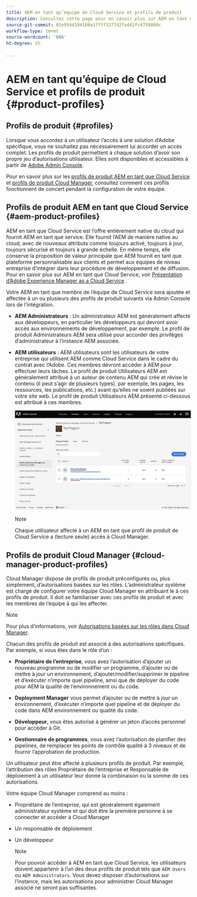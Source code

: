 ```yaml
---
title: AEM en tant qu’équipe de Cloud Service et profils de produit
description: Consultez cette page pour en savoir plus sur AEM en tant qu’équipe de Cloud Service et les profils de produit.
source-git-commit: 02e954d294100a17fff327742fa442fc4759860c
workflow-type: tm+mt
source-wordcount: '666'
ht-degree: 1%

---
```



# AEM en tant qu’équipe de Cloud Service et profils de produit {#product-profiles}

## Profils de produit {#profiles}

Lorsque vous accordez à un utilisateur l’accès à une solution d’Adobe spécifique, vous ne souhaitez pas nécessairement lui accorder un accès complet. Les profils de produit permettent à chaque solution d’avoir son propre jeu d’autorisations utilisateur. Elles sont disponibles et accessibles à partir de [Adobe Admin Console](/help/onboarding/learn-concepts/admin-console.md).

Pour en savoir plus sur les [profils de produit AEM en tant que Cloud Service](#aem-product-profiles) et [profils de produit Cloud Manager](#cloud-manager-product-profiles), consultez comment ces profils fonctionnent de concert pendant la configuration de votre équipe.

## Profils de produit AEM en tant que Cloud Service {#aem-product-profiles}

AEM en tant que Cloud Service est l’offre entièrement native du cloud qui fournit AEM en tant que service. Elle fournit l’AEM de manière native au cloud, avec de nouveaux attributs comme toujours activé, toujours à jour, toujours sécurisé et toujours à grande échelle. En même temps, elle conserve la proposition de valeur principale que AEM fournit en tant que plateforme personnalisable aux clients et permet aux équipes de niveau entreprise d’intégrer dans leur procédure de développement et de diffusion. Pour en savoir plus sur AEM en tant que Cloud Service, voir [Présentation d’Adobe Experience Manager as a Cloud Service](https://experienceleague.adobe.com/docs/experience-manager-cloud-service/overview/introduction.html?lang=fr) .

Votre AEM en tant que membre de l’équipe de Cloud Service sera ajoutée et affectée à un ou plusieurs des profils de produit suivants via Admin Console lors de l’intégration.

* **AEM Administrateurs** : Un administrateur AEM est généralement affecté aux développeurs, en particulier les développeurs qui devront avoir accès aux environnements de développement, par exemple. Le profil de produit Administrateurs AEM sera utilisé pour accorder des privilèges d’administrateur à l’instance AEM associée.

* **AEM utilisateurs** : AEM utilisateurs sont les utilisateurs de votre entreprise qui utilisent AEM comme Cloud Service dans le cadre du contrat avec l’Adobe. Ces membres devront accéder à AEM pour effectuer leurs tâches. Le profil de produit Utilisateurs AEM est généralement attribué à un auteur de contenu AEM qui crée et révise le contenu (il peut s’agir de plusieurs types). par exemple, les pages, les ressources, les publications, etc.) avant qu’elles ne soient publiées sur votre site web. Le profil de produit Utilisateurs AEM présenté ci-dessous est attribué à ces membres.

   ![](/help/onboarding/learn-concepts/assets/admin-console-profiles.png)

   >[!NOTE]
   >Chaque utilisateur affecté à un AEM en tant que profil de produit de Cloud Service a (lecture seule) accès à Cloud Manager.

## Profils de produit Cloud Manager {#cloud-manager-product-profiles}

Cloud Manager dispose de profils de produit préconfigurés ou, plus simplement, d’autorisations basées sur les rôles. L’administrateur système est chargé de configurer votre équipe Cloud Manager en attribuant le à ces profils de produit. Il doit se familiariser avec ces profils de produit et avec les membres de l’équipe à qui les affecter.
>[!NOTE]
>Pour plus d’informations, voir [Autorisations basées sur les rôles dans Cloud Manager](/help/onboarding/what-is-required/user-roles-permissions.md).

Chacun des profils de produit est associé à des autorisations spécifiques. Par exemple, si vous êtes dans le rôle d’un :

* **Propriétaire de l’entreprise**, vous avez l’autorisation d’ajouter un nouveau programme ou de modifier un programme, d’ajouter ou de mettre à jour un environnement, d’ajouter/modifier/supprimer le pipeline et d’exécuter n’importe quel pipeline, ainsi que de déployer du code pour AEM la qualité de l’environnement ou du code.

* **Deployment Manager** vous permet d’ajouter ou de mettre à jour un environnement, d’exécuter n’importe quel pipeline et de déployer du code dans AEM environnement ou qualité du code.

* **Développeur**, vous êtes autorisé à générer un jeton d’accès personnel pour accéder à Git.

* **Gestionnaire de programmes**, vous avez l’autorisation de planifier des pipelines, de remplacer les points de contrôle qualité à 3 niveaux et de fournir l’approbation de production.

Un utilisateur peut être affecté à plusieurs profils de produit. Par exemple, l’attribution des rôles Propriétaire de l’entreprise et Responsable de déploiement à un utilisateur leur donne la combinaison ou la somme de ces autorisations.

Votre équipe Cloud Manager comprend au moins :

* Propriétaire de l’entreprise, qui est généralement également administrateur système et qui doit être la première personne à se connecter et accéder à Cloud Manager
* Un responsable de déploiement
* Un développeur

   >[!NOTE]
   >Pour pouvoir accéder à AEM en tant que Cloud Service, les utilisateurs doivent appartenir à l’un des deux profils de produit tels que `AEM Users` ou `AEM Administrators`. Vous devez disposer d’autorisations sur l’instance, mais les autorisations pour administrer Cloud Manager associé ne seront pas suffisantes.